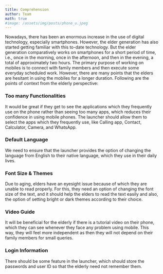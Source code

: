 ```yaml
---
title: Comprehension
author: Team
math: true
#image: /assets/img/posts/phone_u.jpeg
---
```


Nowadays, there has been an enormous increase in the use of digital technology, especially smartphones. However, the elder generation has also started getting familiar with this to-date technology. But the elder generation comparatively works on smartphones for a short period of time, i.e., once in the morning, once in the afternoon, and then in the evening, a total of approximately two hours. The primary purpose of working on mobiles is to connect with family members and then execute some everyday scheduled work. However, there are many points that the elders are hesitant in using the mobiles for a longer duration. Following are the points of context from the elderly perspective:
 
### Too many Functionalities

It would be great if they get to see the applications which they frequently use on the phone rather than seeing too many apps, which reduces their confidence in using mobile phones. The launcher should allow them to select the apps which they frequently use, like Calling app, Contact, Calculator, Camera, and WhatsApp.

### Default Language

We need to ensure that the launcher provides the option of changing the language from English to their native language, which they use in their daily lives. 

### Font Size & Themes

Due to aging, elders have an eyesight issue because of which they are unable to read properly. For this, they need an option of changing the font size of the text, and it should help the elders to read the text easily and also, the option of setting bright or dark themes according to their choice.

### Video Guide

It will be beneficial for the elderly if there is a tutorial video on their phone, which they can see whenever they face any problem using mobile. This way, they will feel more independent as then they will not depend on their family members for small queries.

### Login Information

There should be some feature in the launcher, which should store the passwords and user ID so that the elderly need not remember them.
